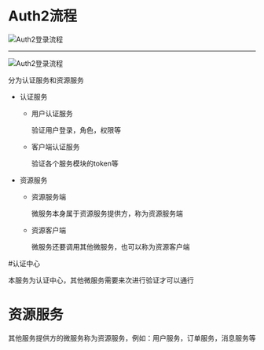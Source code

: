 
# Auth2流程

![Auth2登录流程](https://img2018.cnblogs.com/blog/702434/201912/702434-20191215190513171-1212964854.png)

---

![Auth2登录流程](https://img2018.cnblogs.com/blog/702434/201912/702434-20191215212721179-1386291187.png)

分为认证服务和资源服务

* 认证服务

    * 用户认证服务
        
        验证用户登录，角色，权限等
        
    * 客户端认证服务
    
        验证各个服务模块的token等

* 资源服务

    * 资源服务端
    
        微服务本身属于资源服务提供方，称为资源服务端
    
    * 资源客户端
    
        微服务还要调用其他微服务，也可以称为资源客户端

#认证中心

本服务为认证中心，其他微服务需要来次进行验证才可以通行

# 资源服务

其他服务提供方的微服务称为资源服务，例如：用户服务，订单服务，消息服务等

